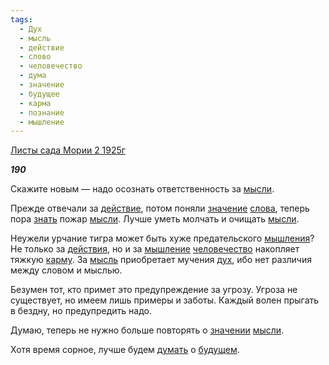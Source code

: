 ```yaml
---
tags:
  - Дух
  - мысль
  - действие
  - слово
  - человечество
  - дума
  - значение
  - будущее
  - карма
  - познание
  - мышление
---
```

[Листы сада Мории 2 1925г](https://127.0.0.1:4002/agni/1925)

___190___

Скажите новым — надо осознать ответственность за [мысли](../../../tags/#[мысль](../../../tags/#мысль)).   

Прежде отвечали за [действие](../../../tags/#действие), потом поняли [значение](../../../tags/#значение) [слова](../../../tags/#[слово](../../../tags/#слово)), теперь пора [знать](../../../tags/#познание) пожар [мысли](../../../tags/#[мысль](../../../tags/#мысль)). Лучше уметь молчать и очищать [мысли](../../../tags/#[мысль](../../../tags/#мысль)).   

Неужели урчание тигра может быть хуже предательского [мышления](../../../tags/#[мышление](../../../tags/#мышление))? Не только за [действия](../../../tags/#действие), но и за [мышление](../../../tags/#мышление) [человечество](../../../tags/#человечество) накопляет тяжкую [карму](../../../tags/#карма). За [мысль](../../../tags/#мысль) приобретает мучения [дух](../../../tags/#Дух), ибо нет различия между словом и мыслью.   

Безумен тот, кто примет это предупреждение за угрозу. Угроза не существует, но имеем лишь примеры и заботы. Каждый волен прыгать в бездну, но предупредить надо.   

Думаю, теперь не нужно больше повторять о [значении](../../../tags/#значение) [мысли](../../../tags/#[мысль](../../../tags/#мысль)).   

Хотя время сорное, лучше будем [думать](../../../tags/#дума) о [будущем](../../../tags/#будущее).   

